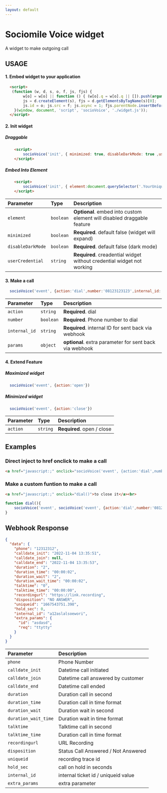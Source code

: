 ```yaml
---
layout: default
---
```



# Sociomile Voice widget

A widget to make outgoing call


## USAGE

#### 1. Embed widget to your application
```html
  <script>
   (function (w, d, s, o, f, js, fjs) {
        w[o] = w[o] || function () { (w[o].q = w[o].q || []).push(arguments) };
        js = d.createElement(s), fjs = d.getElementsByTagName(s)[0];
        js.id = o; js.src = f; js.async = 1; fjs.parentNode.insertBefore(js, fjs);
    }(window, document, 'script', 'socioVoice', './widget.js'));
  </script>
```

#### 2. Init widget 
##### Draggable
```html
    <script>
        socioVoice('init', { minimized: true, disableDarkMode: true ,userCredential:'credential'});
    </script>
```
##### Embed Into Element
```html
    <script>
        socioVoice('init', { element:document.querySelector('.YourUniqueElementName'),minimized: true, disableDarkMode: true ,userCredential:'credential'});
    </script>
```

| Parameter | Type     | Description                |
| :-------- | :------- | :------------------------- |
| `element` | `boolean` | **Optional**. embed into custom element will disabled draggable feature|
| `minimized` | `boolean` | **Required**. default false (widget will expand)|
| `disableDarkMode` | `boolean` | **Required**. default false (dark mode)|
| `userCredential` | `string` | **Required**. creadential widget without credential widget not working|

#### 3. Make a call

```js
  socioVoice('event', {action:'dial',number:'08123123123',internal_id:'a12aslalsoewori',params:{}})
```

| Parameter | Type     | Description                |
| :-------- | :------- | :------------------------- |
| `action` | `string` | **Required**. dial|
| `number` | `boolean` | **Required**. Phone number to dial|
| `internal_id` | `string` | **Required**. internal ID for sent back via webhook|
| `params` | `object` | **optional**. extra parameter for sent back via webhook|


#### 4. Extend Feature

##### Maximized widget
```js
  socioVoice('event', {action:'open'})
```

##### Minimized widget
```js
  socioVoice('event', {action:'close'})
```

| Parameter | Type     | Description                |
| :-------- | :------- | :------------------------- |
| `action` | `string` | **Required**. open / close|




## Examples

### Direct inject to href onclick to make a call
```html
<a href="javascript:;" onclick="socioVoice('event', {action:'dial',number:'08123123123',internal_id:'internal_id'})">Call</a><br>
```
### Make a custom funtion to make a call
```html
<a href="javascript:;" onclick="dial()">to close it</a><br>
```
```js
function dial(){
    socioVoice('event', socioVoice('event', {action:'dial',number:'08123123213',internal_id:'internal_id'}))
}
```


## Webhook Response
```json
{
  "data": {
    "phone": "12312312",
    "calldate_init": "2022-11-04 13:35:51",
    "calldate_join": null,
    "calldate_end": "2022-11-04 13:35:53",
    "duration": "2",
    "duration_time": "00:00:02",
    "duration_wait": "2",
    "duration_wait_time": "00:00:02",
    "talktime": "0",
    "talktime_time": "00:00:00",
    "recordingurl": "https://link.recording",
    "disposition": "NO ANSWER",
    "uniqueid": "1667543751.398",
    "hold_sec": 0,
    "internal_id": "a12aslalsoewori",
    "extra_params": {
      "id": "asdasd",
      "req": "ttytty"
    }
  }
}
```

| Parameter | Description                |
| :-------- | :------------------------- |
|`phone` | Phone Number|
|`calldate_init` | Datetime call initiated|
|`calldate_join` | Datetime call answered by customer |
|`calldate_end` | Datetime call ended|
|`duration` | Duration call in second|
|`duration_time` | Duration call in time format|
|`duration_wait` | Duration wait in second|
|`duration_wait_time` | Duration wait in time format|
|`talktime` | Talktime call in second|
|`talktime_time` | Duration call in time format|
|`recordingurl` | URL Recording|
|`disposition` | Status Call Answered / Not Answered|
|`uniqueid` | recording trace id|
|`hold_sec` | call on hold in seconds|
|`internal_id` | internal ticket id / uniqueid value|
|`extra_params` | extra parameter |



